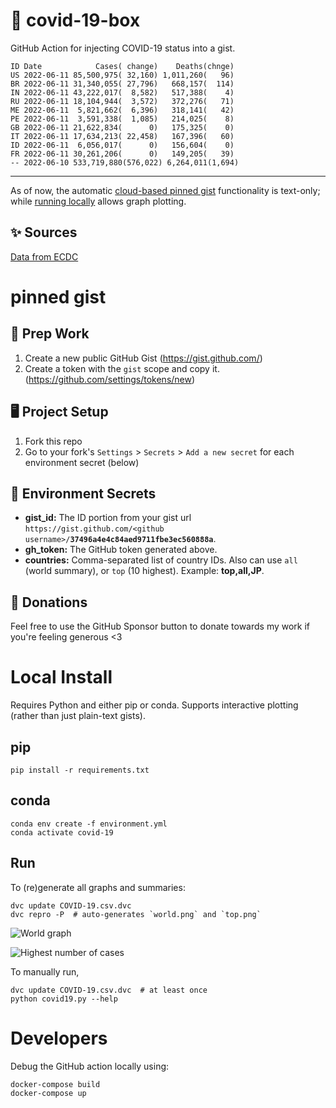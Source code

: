 # 🏥 covid-19-box

GitHub Action for injecting COVID-19 status into a gist.

```
ID Date            Cases( change)    Deaths(chnge)
US 2022-06-11 85,500,975( 32,160) 1,011,260(   96)
BR 2022-06-11 31,340,055( 27,796)   668,157(  114)
IN 2022-06-11 43,222,017(  8,582)   517,388(    4)
RU 2022-06-11 18,104,944(  3,572)   372,276(   71)
ME 2022-06-11  5,821,662(  6,396)   318,141(   42)
PE 2022-06-11  3,591,338(  1,085)   214,025(    8)
GB 2022-06-11 21,622,834(      0)   175,325(    0)
IT 2022-06-11 17,634,213( 22,458)   167,396(   60)
ID 2022-06-11  6,056,017(      0)   156,604(    0)
FR 2022-06-11 30,261,206(      0)   149,205(   39)
-- 2022-06-10 533,719,880(576,022) 6,264,011(1,694)
```

---

As of now, the automatic [cloud-based pinned gist](#pinned-gist) functionality is text-only;
while [running locally](#local-install) allows graph plotting.

## ✨ Sources

[Data from ECDC](https://www.ecdc.europa.eu/en/publications-data/download-todays-data-geographic-distribution-covid-19-cases-worldwide)

# pinned gist

## 🎒 Prep Work
1. Create a new public GitHub Gist (https://gist.github.com/)
1. Create a token with the `gist` scope and copy it. (https://github.com/settings/tokens/new)

## 🖥 Project Setup
1. Fork this repo
1. Go to your fork's `Settings` > `Secrets` > `Add a new secret` for each environment secret (below)

## 🤫 Environment Secrets
- **gist_id:** The ID portion from your gist url `https://gist.github.com/<github username>/`**`37496a4e4c84aed9711fbe3ec560888a`**.
- **gh_token:** The GitHub token generated above.
- **countries:** Comma-separated list of country IDs. Also can use `all` (world summary), or `top` (10 highest). Example: **top,all,JP**.

## 💸 Donations

Feel free to use the GitHub Sponsor button to donate towards my work if you're feeling generous <3

# Local Install

Requires Python and either pip or conda. Supports interactive plotting (rather than just plain-text gists).

## pip

```
pip install -r requirements.txt
```

## conda

```
conda env create -f environment.yml
conda activate covid-19
```

## Run

To (re)generate all graphs and summaries:

```
dvc update COVID-19.csv.dvc
dvc repro -P  # auto-generates `world.png` and `top.png`
```

![World graph](world.png)

![Highest number of cases](top.png)

To manually run,

```
dvc update COVID-19.csv.dvc  # at least once
python covid19.py --help
```

# Developers

Debug the GitHub action locally using:

```
docker-compose build
docker-compose up
```
